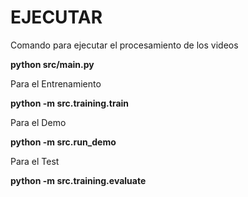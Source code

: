 # EJECUTAR

Comando para ejecutar el procesamiento de los videos

**python src/main.py**

Para el Entrenamiento

**python -m src.training.train**

Para el Demo

**python -m src.run_demo**

Para el Test

**python -m src.training.evaluate**
